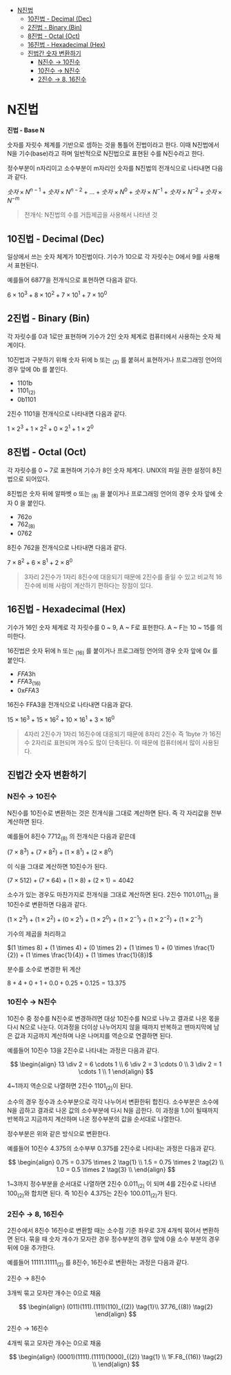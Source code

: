 - [N진법](#n진법)
  - [10진법 - Decimal (Dec)](#10진법---decimal-dec)
  - [2진법 - Binary (Bin)](#2진법---binary-bin)
  - [8진법 - Octal (Oct)](#8진법---octal-oct)
  - [16진법 - Hexadecimal (Hex)](#16진법---hexadecimal-hex)
  - [진법간 숫자 변환하기](#진법간-숫자-변환하기)
    - [N진수 → 10진수](#n진수--10진수)
    - [10진수 → N진수](#10진수--n진수)
    - [2진수 → 8, 16진수](#2진수--8-16진수)

# N진법

**진법 - Base N**

숫자를 자릿수 체계를 기반으로 셈하는 것을 통틀어 진법이라고 한다. 이때 N진법에서 N을 기수(base)라고 하며 일반적으로 N진법으로 표현된 수를 N진수라고 한다.

정수부분이 n자리이고 소수부분이 m자리인 숫자를 N진법의 전개식으로 나타내면 다음과 같다.

$숫자 \times N^{n-1} + 숫자 \times N^{n-2} + ... + 숫자 \times N^0 + 숫자 \times N^{-1} + 숫자 \times N^{-2} + 숫자 \times N^{-m}$   

> 전개식: N진법의 수를 거듭제곱을 사용해서 나타낸 것

## 10진법 - Decimal (Dec)

일상에서 쓰는 숫자 체계가 10진법이다. 기수가 10으로 각 자릿수는 0에서 9를 사용해서 표현된다.

예를들어 6877을 전개식으로 표현하면 다음과 같다.

$6 \times 10^3 + 8 \times 10^2 + 7 \times 10^1 + 7 \times 10^0$

## 2진법 - Binary (Bin)

각 자릿수를 0과 1로만 표현하며 기수가 2인 숫자 체계로 컴퓨터에서 사용하는 숫자 체계이다.

10진법과 구분하기 위해 숫자 뒤에 b 또는 $_{(2)}$ 를 붙혀서 표현하거나 프로그래밍 언어의 경우 앞에 0b 를 붙인다.

* $1101\text{b}$
* $1101_{(2)}$
* $0\text{b}1101$

2진수 1101을 전개식으로 나타내면 다음과 같다.

$1 \times 2^3 + 1 \times 2^2 + 0 \times 2^1 + 1 \times 2^0$

## 8진법 - Octal (Oct)

각 자릿수를 0 ~ 7로 표현하며 기수가 8인 숫자 체계다. UNIX의 파일 권한 설정이 8진법으로 되어있다.

8진법은 숫자 뒤에 알파벳 o 또는 $_{(8)}$ 을 붙이거나 프로그래밍 언어의 경우 숫자 앞에 숫자 $0$ 을 붙인다.

* $762\text{o}$
* $762_{(8)}$
* $0762$

8진수 762을 전개식으로 나타내면 다음과 같다.

$7 \times 8^2 + 6 \times 8^1 + 2 \times 8^0$ 

> 3자리 2진수가 1자리 8진수에 대응되기 때문에 2진수를 줄일 수 있고 비교적 16진수에 비해 사람이 계산하기 편하다는 장점이 있다.

## 16진법 - Hexadecimal (Hex)

기수가 16인 숫자 체계로 각 자릿수를 0 ~ 9, A ~ F로 표현한다. A ~ F는 10 ~ 15를 의미한다.

16진법은 숫자 뒤에 h 또는 $_{(16)}$ 를 붙이거나 프로그래밍 언어의 경우 숫자 앞에 $0\text{x}$ 를 붙인다.

* $FFA3\text{h}$
* $FFA3_{(16)}$
* $0\text{x}FFA3$

16진수 FFA3을 전개식으로 나타내면 다음과 같다.

$15 \times 16^3 + 15 \times 16^2 + 10 \times 16^1 + 3 \times 16^0$

> 4자리 2진수가 1자리 16진수에 대응되기 때문에 8자리 2진수 즉 1byte 가 16진수 2자리로 표현되며 개수도 많이 단축된다. 이 때문에 컴퓨터에서 많이 사용된다.

## 진법간 숫자 변환하기

### N진수 → 10진수

N진수를 10진수로 변환하는 것은 전개식을 그대로 계산하면 된다. 즉 각 자리값을 전부 계산하면 된다.

예를들어 8진수 $7712_{(8)}$ 의 전개식은 다음과 같은데

$(7 \times 8^3) + (7 \times 8^2) + (1 \times 8^1) + (2 \times 8^0)$

이 식을 그대로 계산하면 10진수가 된다.

$(7 \times 512) + (7 \times 64) + (1 \times 8) + (2 \times 1) = 4042$

소수가 있는 경우도 마찬가지로 전개식을 그대로 계산하면 된다. 2진수 $1101.011_{(2)}$ 을 10진수로 변환하면 다음과 같다.

$(1 \times 2^3) + (1 \times 2^2) + (0 \times 2^1) + (1 \times 2^0) + (1 \times 2^{-1}) + (1 \times 2^{-2}) + (1 \times 2^{-3})$

기수의 제곱을 처리하고

$(1 \times 8) + (1 \times 4) + (0 \times 2) + (1 \times 1) + (0 \times \frac{1}{2}) + (1 \times \frac{1}{4}) + (1 \times \frac{1}{8})$

분수를 소수로 변경한 뒤 계산

$8 + 4 + 0 + 1 + 0.0 + 0.25 + 0.125 = 13.375$

### 10진수 → N진수

10진수 중 정수를 N진수로 변경하려면 대상 10진수를 N으로 나누고 결과로 나온 몫을 다시 N으로 나눈다. 이과정을 더이상 나누어지지 않을 때까지 반복하고 맨마지막에 남은 값과 지금까지 계산하며 나온 나머지를 역순으로 연결하면 된다.

예를들어 10진수 13을 2진수로 나타내는 과정은 다음과 같다.

$$
\begin{align}
13 \div 2 = 6 \cdots 1 \\
6 \div 2 = 3 \cdots 0 \\
3 \div 2 = 1 \cdots 1 \\
1
\end{align}
$$

4~1까지 역순으로 나열하면 2진수 $1101_{(2)}$이 된다.

소수의 경우 정수과 소수부분으로 각각 나누어서 변환한뒤 합친다. 소수부분은 소수에 N을 곱하고 결과로 나온 값의 소수부분에 다시 N을 곱한다. 이 과정을 1.0이 될때까지 반복하고 지금까지 계산하며 나온 정수부분의 값을 순서대로 나열한다.

정수부분은 위와 같은 방식으로 변환한다.

예를들어 10진수 4.375의 소수부부 0.375를 2진수로 나타내는 과정은 다음과 같다.

$$
\begin{align}
0.75 = 0.375 \times 2 \tag{1} \\
1.5 = 0.75 \times 2 \tag{2} \\
1.0 = 0.5 \times 2 \tag{3} \\
\end{align}
$$

1~3까지 정수부분을 순서대로 나열하면 2진수 $0.011_{(2)}$ 이 되며 4를 2진수로 나타낸 $100_{(2)}$와 합치면 된다. 즉 10진수 4.375는 2진수 $100.011_{(2)}$가 된다.

### 2진수 → 8, 16진수

2진수에서 8진수 16진수로 변환할 때는 소수점 기준 좌우로 3개 4개씩 묶어서 변환하면 된다. 묶을 때 숫자 개수가 모자란 경우 정수부분의 경우 앞에 0을 소수 부분의 경우 뒤에 0을 추가한다.

예를들어 $11111.11111_{(2)}$ 를 8진수, 16진수로 변환하는 과정은 다음과 같다.

2진수 → 8진수

3개씩 묶고 모자란 개수는 0으로 채움

$$
\begin{align}
(011)(111).(111)(110)_{(2)} \tag{1}\\
37.76_{(8)} \tag{2}
\end{align}
$$

2진수 → 16진수

4개씩 묶고 모자란 개수는 0으로 채움

$$
\begin{align}
(0001)(1111).(1111)(1000)_{(2)} \tag{1} \\
1F.F8_{(16)} \tag{2} \\
\end{align}
$$